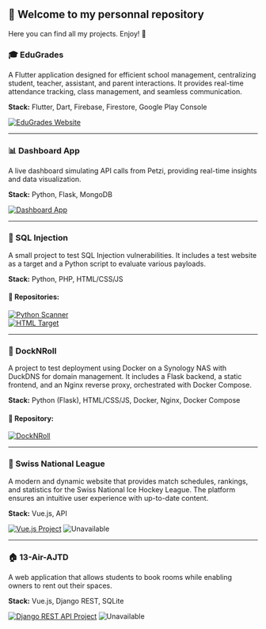 ## 🎉 Welcome to my personnal repository

Here you can find all my projects. Enjoy! 🚀

### 🎓 EduGrades
A Flutter application designed for efficient school management, centralizing student, teacher, assistant, and parent interactions. It provides real-time attendance tracking, class management, and seamless communication. 

**Stack:** Flutter, Dart, Firebase, Firestore, Google Play Console

[![EduGrades Website](https://img.shields.io/badge/Flutter%20App-02569B?style=for-the-badge&logo=flutter&logoColor=white)](https://heg-web.github.io/F24-EduGrades/)

---

### 📊 Dashboard App
A live dashboard simulating API calls from Petzi, providing real-time insights and data visualization.

**Stack:** Python, Flask, MongoDB

[![Dashboard App](https://img.shields.io/badge/Dashboard%20App-E34F26?style=for-the-badge&logo=html5&logoColor=white)](https://cutiips.github.io/TicketOrTreat/)

---

### 🔐 SQL Injection  
A small project to test SQL Injection vulnerabilities. It includes a test website as a target and a Python script to evaluate various payloads.  

**Stack:** Python, PHP, HTML/CSS/JS  

#### 📌 Repositories:  
[![Python Scanner](https://img.shields.io/badge/GitHub-Python_Scanner-blue?logo=github)](https://github.com/cutiips/vulnerability-scanner-python.git)  
[![HTML Target](https://img.shields.io/badge/GitHub-HTML_Scanner-blue?logo=github)](https://github.com/cutiips/vulnerability-scanner-html.git)  

---

### 🚢 DockNRoll

A project to test deployment using Docker on a Synology NAS with DuckDNS for domain management. It includes a Flask backend, a static frontend, and an Nginx reverse proxy, orchestrated with Docker Compose.

**Stack:** Python (Flask), HTML/CSS/JS, Docker, Nginx, Docker Compose

#### 📌 Repository:  
[![DockNRoll](https://img.shields.io/badge/GitHub-DockNRoll-blue?logo=github)](https://github.com/cutiips/DockNRoll.git)

---

### 🏒 Swiss National League
A modern and dynamic website that provides match schedules, rankings, and statistics for the Swiss National Ice Hockey League. The platform ensures an intuitive user experience with up-to-date content.

**Stack:** Vue.js, API

[![Vue.js Project](https://img.shields.io/badge/Vue.js%20Project-35495E?style=for-the-badge&logo=vue.js&logoColor=4FC08D)](https://heg-web.github.io/projet23-jonludo/#/) ![Unavailable](https://img.shields.io/badge/⚠️%20Unavailable%20for%20the%20moment-red?style=for-the-badge)


---

### 🏠 13-Air-AJTD
A web application that allows students to book rooms while enabling owners to rent out their spaces. 

**Stack:** Vue.js, Django REST, SQLite

[![Django REST API Project](https://img.shields.io/badge/Django%20REST%20API-092E20?style=for-the-badge&logo=django&logoColor=white)](https://13-air-ajtd.rxq.ch/#/) ![Unavailable](https://img.shields.io/badge/⚠️%20Unavailable%20for%20the%20moment-red?style=for-the-badge)

<!--

## 📊 GitHub Stats
<div align="center" style="display: flex; flex-direction: column; gap: 20px;">

  <div style="padding: 10px; border: 1px solid #333; border-radius: 10px; display: inline-block;">
    <img src="https://github-readme-stats.vercel.app/api/top-langs/?username=cutiips&layout=compact&theme=github_dark&langs_count=8&hide_border=true" alt="Top Languages" width="400px" />
  </div>

</div>

-->
